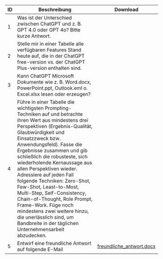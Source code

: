 | ID | Beschreibung                         | Download                                   |
|----|-------------------------------------|--------------------------------------------|
| 1  | Was ist der Unterschied zwischen ChatGPT und z. B. GPT 4.0 oder GPT 4o? Bitte kurze Antwort.             |               |
| 2  | Stelle mir in einer Tabelle alle verfügbaren Features Stand heute auf, die in der ChatGPT free-version vs. der ChatGPT Plus-version enthalten sind.             | |
| 3  | Kann ChatGPT Microsoft Dokumente wie z. B. Word.docx, PowerPoint.ppt, Outlook.eml o. Excel.xlsx lesen oder erzeugen?                       |          |
| 4  | Führe in einer Tabelle die wichtigsten Prompting-Techniken auf und betrachte ihren Wert aus mindestens drei Perspektiven (Ergebnis-Qualität, Glaubwürdigkeit und Einsatzzweck bzw. Anwendungsfeld). Fasse die Ergebnisse zusammen und gib schließlich die robusteste, sich wiederholende Kernaussage aus allen Perspektiven wieder. Adressiere auf jeden Fall folgende Techniken: Zero-Shot, Few-Shot, Least-to-Most, Multi-Step, Self-Consistency, Chain-of-Thought, Role Prompt, Frame-Work. Füge noch mindestens zwei weitere hinzu, die unerlässlich sind, um Bandbreite in der täglichen Unternehmensarbeit abzudecken.|          |
| 5  | Entwirf eine freundliche Antwort auf folgende E-Mail  | [freundliche_antwort.docx](assets\Demo-Dokumente\E-Mails\freundliche_antwort.docx)         |